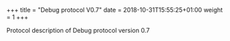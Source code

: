 +++
title = "Debug protocol V0.7"
date = 2018-10-31T15:55:25+01:00
weight = 1
+++

Protocol description of Debug protocol version 0.7